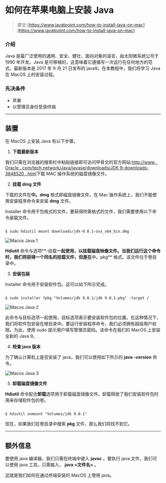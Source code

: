# 如何在苹果电脑上安装 Java

> 原文:[https://www.javatpoint.com/how-to-install-java-on-mac](https://www.javatpoint.com/how-to-install-java-on-mac)

### 介绍

Java 是最广泛使用的通用、安全、健壮、面向对象的语言，由太阳微系统公司于 1990 年开发。Java 是可移植的，这意味着它遵循写一次运行在任何地方的范式。最新版本是 2017 年 9 月 21 日发布的 java9。在本教程中，我们将学习 Java 在 MacOS 上的安装过程。

### 先决条件

*   苹果
*   以管理员身份登录终端

* * *

## 装置

在 MacOS 上安装 Java 有以下步骤。

1) **下载最新版本**

我们只需在浏览器的搜索栏中粘贴链接即可访问甲骨文的官方网站:[http://www . Oracle . com/tech network/Java/javase/downloads/JDK 9-downloads-3848520 . html](http://www.oracle.com/technetwork/java/javase/downloads/jdk9-downloads-3848520.html)下载 MAC 操作系统的磁盘镜像文件。

2) **挂载 dmg 文件**

下载的文件在**中。dmg** 格式即磁盘镜像文件。在 Mac 操作系统上，我们不能使用安装程序命令来安装 **dmg** 文件。

Installer 命令用于包格式的文件。要获得所需格式的文件，我们需要使用以下命令装载文件。

```

$ sudo hdiutil mount downloads/jdk-9.0.1-osx_x64_bin.dmg

```

![Macos Java 1](../Images/35a4ee0f28ea1162e493c56bfd4d4f27.png)

**Hdiutil** 命令与选项**-挂载**一起使用，以挂载磁盘映像文件。当我们运行这个命令时，我们将获得一个同名的挂载文件，但是在**中。pkg** 格式。该文件位于卷目录中。

3) **安装包装**

Installer 命令用于安装软件包。这可以如下所示完成。

```

$ sudo installer ?pkg "Volumes/jdk 9.0.1/jdk 9.0.1.pkg" -target /

```

![Macos Java 2](../Images/e0f624814b462bca14af65049ecd9553.png)

此命令与目标选项一起使用，目标选项表示要安装软件包的位置。在这种情况下，我们将软件包安装在根目录中。要运行安装程序命令，我们必须拥有超级用户权限。为此，使用 sudo 提示用户填写管理员密码。该命令在我们的 MacOS 上安装全新的 Java 9。

4) **检查 java 版本**

为了确认计算机上是否安装了 java，我们可以使用如下所示的 **java -version** 命令。

![Macos Java 3](../Images/02fd4d26655109d45c8d4380d76d7bd6.png)

5) **卸载磁盘镜像文件**

**Hdiutil** 命令配合**卸载**选项用于卸载磁盘镜像文件。卸载释放了我们安装软件包时用来存储软件包的卷。

```

$ hdiutil unmount "Volumes/jdk 9.0.1"

```

现在，如果我们在卷目录中搜索 **pkg** 文件，那么我们将找不到它。

* * *

## 额外信息

要使用 java 编译器，我们只需在终端中键入 **javac** 。要执行 java 文件，我们可以使用 java 工具，只需输入， **java <文件名>** 。

这就是我们如何在通过终端安装的 MacOS 上使用 java。